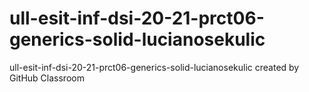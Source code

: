 # ull-esit-inf-dsi-20-21-prct06-generics-solid-lucianosekulic
ull-esit-inf-dsi-20-21-prct06-generics-solid-lucianosekulic created by GitHub Classroom

